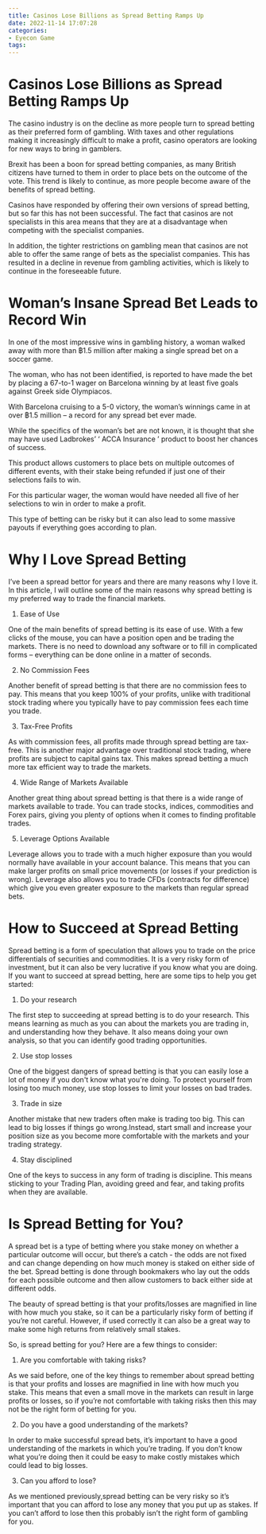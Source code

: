 ```yaml
---
title: Casinos Lose Billions as Spread Betting Ramps Up
date: 2022-11-14 17:07:28
categories:
- Eyecon Game
tags:
---
```



# Casinos Lose Billions as Spread Betting Ramps Up

The casino industry is on the decline as more people turn to spread betting as their preferred form of gambling. With taxes and other regulations making it increasingly difficult to make a profit, casino operators are looking for new ways to bring in gamblers.

Brexit has been a boon for spread betting companies, as many British citizens have turned to them in order to place bets on the outcome of the vote. This trend is likely to continue, as more people become aware of the benefits of spread betting.

Casinos have responded by offering their own versions of spread betting, but so far this has not been successful. The fact that casinos are not specialists in this area means that they are at a disadvantage when competing with the specialist companies.

In addition, the tighter restrictions on gambling mean that casinos are not able to offer the same range of bets as the specialist companies. This has resulted in a decline in revenue from gambling activities, which is likely to continue in the foreseeable future.

# Woman’s Insane Spread Bet Leads to Record Win

In one of the most impressive wins in gambling history, a woman walked away with more than ฿1.5 million after making a single spread bet on a soccer game.

The woman, who has not been identified, is reported to have made the bet by placing a 67-to-1 wager on Barcelona winning by at least five goals against Greek side Olympiacos.

With Barcelona cruising to a 5-0 victory, the woman’s winnings came in at over ฿1.5 million – a record for any spread bet ever made.

While the specifics of the woman’s bet are not known, it is thought that she may have used Ladbrokes’ ‘ ACCA Insurance ’ product to boost her chances of success.

This product allows customers to place bets on multiple outcomes of different events, with their stake being refunded if just one of their selections fails to win.

For this particular wager, the woman would have needed all five of her selections to win in order to make a profit.

This type of betting can be risky but it can also lead to some massive payouts if everything goes according to plan.

# Why I Love Spread Betting

I’ve been a spread bettor for years and there are many reasons why I love it. In this article, I will outline some of the main reasons why spread betting is my preferred way to trade the financial markets.

1. Ease of Use

One of the main benefits of spread betting is its ease of use. With a few clicks of the mouse, you can have a position open and be trading the markets. There is no need to download any software or to fill in complicated forms – everything can be done online in a matter of seconds.

2. No Commission Fees

Another benefit of spread betting is that there are no commission fees to pay. This means that you keep 100% of your profits, unlike with traditional stock trading where you typically have to pay commission fees each time you trade.

3. Tax-Free Profits

As with commission fees, all profits made through spread betting are tax-free. This is another major advantage over traditional stock trading, where profits are subject to capital gains tax. This makes spread betting a much more tax efficient way to trade the markets.

4. Wide Range of Markets Available

Another great thing about spread betting is that there is a wide range of markets available to trade. You can trade stocks, indices, commodities and Forex pairs, giving you plenty of options when it comes to finding profitable trades.

5. Leverage Options Available

Leverage allows you to trade with a much higher exposure than you would normally have available in your account balance. This means that you can make larger profits on small price movements (or losses if your prediction is wrong). Leverage also allows you to trade CFDs (contracts for difference) which give you even greater exposure to the markets than regular spread bets.

# How to Succeed at Spread Betting

Spread betting is a form of speculation that allows you to trade on the price differentials of securities and commodities. It is a very risky form of investment, but it can also be very lucrative if you know what you are doing. If you want to succeed at spread betting, here are some tips to help you get started:

1. Do your research

The first step to succeeding at spread betting is to do your research. This means learning as much as you can about the markets you are trading in, and understanding how they behave. It also means doing your own analysis, so that you can identify good trading opportunities.

2. Use stop losses

One of the biggest dangers of spread betting is that you can easily lose a lot of money if you don't know what you're doing. To protect yourself from losing too much money, use stop losses to limit your losses on bad trades.

3. Trade in size

Another mistake that new traders often make is trading too big. This can lead to big losses if things go wrong.Instead, start small and increase your position size as you become more comfortable with the markets and your trading strategy.

4. Stay disciplined

One of the keys to success in any form of trading is discipline. This means sticking to your Trading Plan, avoiding greed and fear, and taking profits when they are available.

# Is Spread Betting for You?

A spread bet is a type of betting where you stake money on whether a particular outcome will occur, but there’s a catch - the odds are not fixed and can change depending on how much money is staked on either side of the bet. Spread betting is done through bookmakers who lay out the odds for each possible outcome and then allow customers to back either side at different odds.

The beauty of spread betting is that your profits/losses are magnified in line with how much you stake, so it can be a particularly risky form of betting if you’re not careful. However, if used correctly it can also be a great way to make some high returns from relatively small stakes.

So, is spread betting for you? Here are a few things to consider:

1. Are you comfortable with taking risks?

As we said before, one of the key things to remember about spread betting is that your profits and losses are magnified in line with how much you stake. This means that even a small move in the markets can result in large profits or losses, so if you’re not comfortable with taking risks then this may not be the right form of betting for you.

2. Do you have a good understanding of the markets?

In order to make successful spread bets, it’s important to have a good understanding of the markets in which you’re trading. If you don’t know what you’re doing then it could be easy to make costly mistakes which could lead to big losses.

3. Can you afford to lose?

As we mentioned previously,spread betting can be very risky so it’s important that you can afford to lose any money that you put up as stakes. If you can’t afford to lose then this probably isn’t the right form of gambling for you.